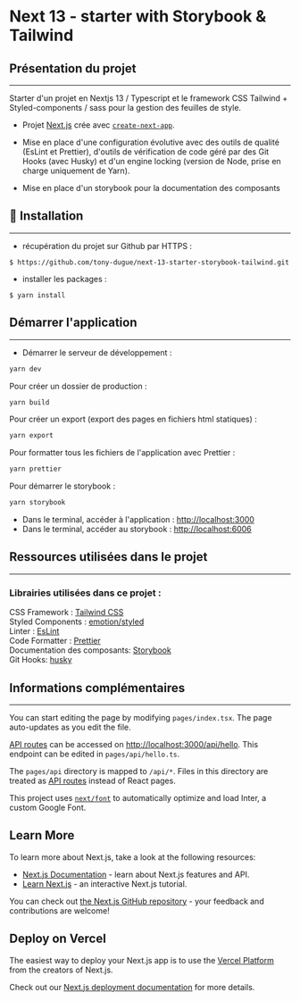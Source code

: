 # Next 13 - starter with Storybook & Tailwind

## Présentation du projet

---

Starter d'un projet en Nextjs 13 / Typescript et le framework CSS Tailwind + Styled-components / sass pour la gestion des feuilles de style.

- Projet [Next.js](https://nextjs.org/) crée avec [`create-next-app`](https://github.com/vercel/next.js/tree/canary/packages/create-next-app).

- Mise en place d'une configuration évolutive avec des outils de qualité (EsLint et Prettier), d'outils de vérification de code géré par des Git Hooks (avec Husky) et d'un engine locking (version de Node, prise en charge uniquement de Yarn).

- Mise en place d'un storybook pour la documentation des composants

## 🚀 Installation

---

- récupération du projet sur Github par HTTPS :

```shell script
$ https://github.com/tony-dugue/next-13-starter-storybook-tailwind.git
```

- installer les packages :

```shell script
$ yarn install
```

## Démarrer l'application

---

- Démarrer le serveur de développement :

```bash
yarn dev
```

Pour créer un dossier de production :

```bash
yarn build
```

Pour créer un export (export des pages en fichiers html statiques) :

```bash
yarn export
```

Pour formatter tous les fichiers de l'application avec Prettier :

```bash
yarn prettier
```

Pour démarrer le storybook :

```bash
yarn storybook
```

- Dans le terminal, accéder à l'application : [http://localhost:3000](http://localhost:3000)
- Dans le terminal, accéder au storybook : [http://localhost:6006](http://localhost:6006)

## Ressources utilisées dans le projet

---

### Librairies utilisées dans ce projet :

CSS Framework : [Tailwind CSS](https://tailwindcss.com/) <br />
Styled Components : [emotion/styled](https://emotion.sh/docs/introduction) <br />
Linter : [EsLint](https://eslint.org/) <br />
Code Formatter : [Prettier](https://prettier.io/) <br />
Documentation des composants: [Storybook](https://storybook.js.org/) <br />
Git Hooks: [husky](https://typicode.github.io/husky/#/) <br />

## Informations complémentaires

---

You can start editing the page by modifying `pages/index.tsx`. The page auto-updates as you edit the file.

[API routes](https://nextjs.org/docs/api-routes/introduction) can be accessed on [http://localhost:3000/api/hello](http://localhost:3000/api/hello). This endpoint can be edited in `pages/api/hello.ts`.

The `pages/api` directory is mapped to `/api/*`. Files in this directory are treated as [API routes](https://nextjs.org/docs/api-routes/introduction) instead of React pages.

This project uses [`next/font`](https://nextjs.org/docs/basic-features/font-optimization) to automatically optimize and load Inter, a custom Google Font.

## Learn More

To learn more about Next.js, take a look at the following resources:

- [Next.js Documentation](https://nextjs.org/docs) - learn about Next.js features and API.
- [Learn Next.js](https://nextjs.org/learn) - an interactive Next.js tutorial.

You can check out [the Next.js GitHub repository](https://github.com/vercel/next.js/) - your feedback and contributions are welcome!

## Deploy on Vercel

The easiest way to deploy your Next.js app is to use the [Vercel Platform](https://vercel.com/new?utm_medium=default-template&filter=next.js&utm_source=create-next-app&utm_campaign=create-next-app-readme) from the creators of Next.js.

Check out our [Next.js deployment documentation](https://nextjs.org/docs/deployment) for more details.
